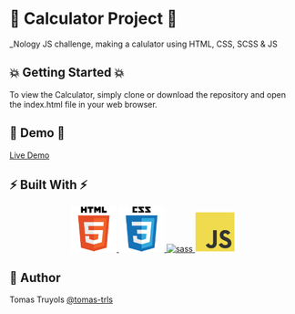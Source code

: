 # 🌟 Calculator Project 🦦 
_Nology JS challenge, making a calulator using HTML, CSS, SCSS &amp; JS


## 💥 Getting Started 💥

To view the Calculator, simply clone or download the repository and open the index.html file in your web browser.

## 🌚 Demo 🌝

[Live Demo](https://tomas-trls.github.io/calculator/)


## ⚡️ Built With ⚡️

<p align="center">
 <a href="https://www.w3.org/html/" target="_blank" rel="noreferrer"> <img src="https://raw.githubusercontent.com/devicons/devicon/master/icons/html5/html5-original-wordmark.svg" alt="html5" width="80" height="80"/> </a>
<a href="https://www.w3schools.com/css/" target="_blank" rel="noreferrer"> <img src="https://raw.githubusercontent.com/devicons/devicon/master/icons/css3/css3-original-wordmark.svg" alt="css3" width="80" height="80"/> </a> <a href="https://sass-lang.com/" target="_blank" rel="noreferrer"> <img src="https://www.vectorlogo.zone/logos/sass-lang/sass-lang-icon.svg" alt="sass" width="80" height="80"/> </a>       
     <a href="https://developer.mozilla.org/en-US/docs/Web/JavaScript" target="_blank" rel="noreferrer"> <img src="https://raw.githubusercontent.com/devicons/devicon/master/icons/javascript/javascript-original.svg" alt="javascript" width="70" height="70"/> </a> 
</p>

## 💎 Author

Tomas Truyols
[@tomas-trls](https://www.github.com/tomas-trls)
